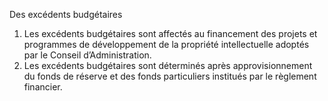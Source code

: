 Des excédents budgétaires
1) Les excédents budgétaires sont affectés au financement des projets et programmes de
développement de la propriété intellectuelle adoptés par le Conseil d’Administration.
2) Les excédents budgétaires sont déterminés après approvisionnement du fonds de
réserve et des fonds particuliers institués par le règlement financier.